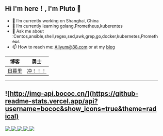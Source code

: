 ## Hi I'm here！, I'm Pluto 👋

- 🔭 I’m currently working on Shanghai, China
- 🌱 I’m currently learning golang,Prometheus,kuberentes
- 💬 Ask me about :Centos,ansible,shell,regex,sed,awk,grep,go,docker,kubernetes,Prometheus
- 📫 How to reach me: [Aliyum@88.com](mailto:Aliyum@88.com) or at my [blog](https://www.bococ.cn)

| 博客                            | 勇士                                  |
| ------------------------------- | ------------------------------------- |
| [日暮里](https://www.bococ.cn/) | [冲！！！](https://img-api.bococ.cn/) |

------

![http://img-api.bococ.cn/](https://github-readme-stats.vercel.app/api?username=bococ&show_icons=true&theme=radical)
---

<a href="https://github.com/bococ/Charts">
  <img align="center" src="https://github-readme-stats.vercel.app/api/pin/?username=bococ&repo=Charts&show_icons=true&theme=radical" />
</a>
<a href="https://github.com/bococ/Kube-Prometheus">
  <img align="center" src="https://github-readme-stats.vercel.app/api/pin/?username=bococ&repo=Kube-Prometheus&show_icons=true&theme=radical" />
</a>
<a href="http://img-api.bococ.cn/">
  <img align="center" src="https://github-readme-stats.vercel.app/api/pin/?username=bococ&repo=img-api&show_icons=true&theme=radical" />
</a>


<a href="https://github.com/bococ/ansible-install-k8s">
  <img align="center" src="https://github-readme-stats.vercel.app/api/pin/?username=bococ&repo=ansible-install-k8s&show_icons=true&theme=radical" />
</a>

<a href="http://img-api.bococ.cn/">
  <img align="center" src="https://github-readme-stats.vercel.app/api/top-langs/?username=bococ&hide=javascript,html,css,jinja&layout=compact&theme=radical" />
</a>
